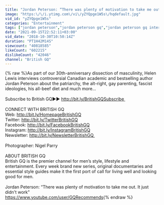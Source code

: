 ```yaml
---
title: "Jordan Peterson: “There was plenty of motivation to take me out. It just didn't work\" | British GQ"
image: "https:\/\/i.ytimg.com\/vi\/yZYQpge1W5s\/hqdefault.jpg"
vid_id: "yZYQpge1W5s"
categories: "Entertainment"
tags: ["jordan peterson","jordan peterson gq","jordan peterson gq interview"]
date: "2021-09-15T22:52:11+03:00"
vid_date: "2018-10-30T10:50:14Z"
duration: "PT1H42M14S"
viewcount: "40818585"
likeCount: "602215"
dislikeCount: "42046"
channel: "British GQ"
---
```

{% raw %}As part of our 30th-anniversary dissection of masculinity, Helen Lewis interviews controversial Canadian academic and bestselling author Jordan Peterson about the patriarchy, the alt-right, gay parenting, fascist ideologies, his all-beef diet and much more...<br /><br />Subscribe to British GQ►► <a rel="nofollow" target="blank" href="http://bit.ly/BritishGQSubscribe ">http://bit.ly/BritishGQSubscribe </a><br /><br />CONNECT WITH BRITISH GQ<br />Web: <a rel="nofollow" target="blank" href="http://bit.ly/HomepageBritishGQ">http://bit.ly/HomepageBritishGQ</a><br />Twitter: <a rel="nofollow" target="blank" href="http://bit.ly/TwitterBritishGQ">http://bit.ly/TwitterBritishGQ</a><br />Facebook: <a rel="nofollow" target="blank" href="http://bit.ly/FacebookBritishGQ">http://bit.ly/FacebookBritishGQ</a><br />Instagram: <a rel="nofollow" target="blank" href="http://bit.ly/InstagramBritishGQ">http://bit.ly/InstagramBritishGQ</a><br />Newsletter: <a rel="nofollow" target="blank" href="http://bit.ly/NewsletterBritishGQ ">http://bit.ly/NewsletterBritishGQ </a><br /><br />Photographer: Nigel Parry<br /><br />ABOUT BRITISH GQ<br />British GQ is the premier channel for men’s style, lifestyle and entertainment. Every week brand new series, original documentaries and essential style guides make it the first port of call for living well and looking good for men.<br /><br />Jordan Peterson: “There was plenty of motivation to take me out. It just didn't work&quot; <br /><a rel="nofollow" target="blank" href="https://www.youtube.com/user/GQRecommends">https://www.youtube.com/user/GQRecommends</a>{% endraw %}
